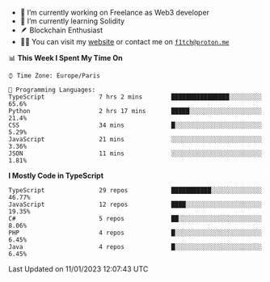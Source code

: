 - 🔭 I’m currently working on Freelance as Web3 developer
- 🌱 I’m currently learning Solidity
- 🪶 Blockchain Enthusiast
- 👨‍💻 You can visit my [website](https://f1tch.xyz) or contact me on [`f1tch@proton.me`](mailto:f1tch@proton.me)

<!--START_SECTION:waka-->
📊 **This Week I Spent My Time On** 

```text
⌚︎ Time Zone: Europe/Paris

💬 Programming Languages: 
TypeScript               7 hrs 2 mins        ████████████████░░░░░░░░░   65.6% 
Python                   2 hrs 17 mins       █████░░░░░░░░░░░░░░░░░░░░   21.4% 
CSS                      34 mins             █░░░░░░░░░░░░░░░░░░░░░░░░   5.29% 
JavaScript               21 mins             ░░░░░░░░░░░░░░░░░░░░░░░░░   3.36% 
JSON                     11 mins             ░░░░░░░░░░░░░░░░░░░░░░░░░   1.81%

```

**I Mostly Code in TypeScript** 

```text
TypeScript               29 repos            ███████████░░░░░░░░░░░░░░   46.77% 
JavaScript               12 repos            ████░░░░░░░░░░░░░░░░░░░░░   19.35% 
C#                       5 repos             ██░░░░░░░░░░░░░░░░░░░░░░░   8.06% 
PHP                      4 repos             █░░░░░░░░░░░░░░░░░░░░░░░░   6.45% 
Java                     4 repos             █░░░░░░░░░░░░░░░░░░░░░░░░   6.45%

```



 Last Updated on 11/01/2023 12:07:43 UTC
<!--END_SECTION:waka-->
